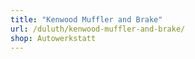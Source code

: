 ```yaml
---
title: "Kenwood Muffler and Brake"
url: /duluth/kenwood-muffler-and-brake/
shop: Autowerkstatt
---
```

